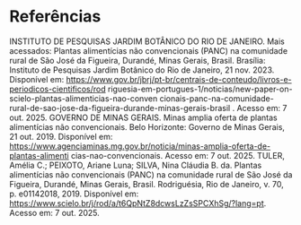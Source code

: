 # Referências

INSTITUTO DE PESQUISAS JARDIM BOTÂNICO DO RIO DE JANEIRO. Mais
acessados: Plantas alimentícias não convencionais (PANC) na comunidade rural de São
José da Figueira, Durandé, Minas Gerais, Brasil. Brasília: Instituto de Pesquisas Jardim
Botânico do Rio de Janeiro, 21 nov. 2023. Disponível em:
https://www.gov.br/jbrj/pt-br/centrais-de-conteudo/livros-e-periodicos-cientificos/rod
riguesia-em-portugues-1/noticias/new-paper-on-scielo-plantas-alimenticias-nao-conven
cionais-panc-na-comunidade-rural-de-sao-jose-da-figueira-durande-minas-gerais-brasil
. Acesso em: 7 out. 2025.
GOVERNO DE MINAS GERAIS. Minas amplia oferta de plantas alimentícias não
convencionais. Belo Horizonte: Governo de Minas Gerais, 21 out. 2019. Disponível em:
https://www.agenciaminas.mg.gov.br/noticia/minas-amplia-oferta-de-plantas-alimenti
cias-nao-convencionais. Acesso em: 7 out. 2025.
TULER, Amélia C.; PEIXOTO, Ariane Luna; SILVA, Nina Cláudia B. da. Plantas
alimentícias não convencionais (PANC) na comunidade rural de São José da Figueira,
Durandé, Minas Gerais, Brasil. Rodriguésia, Rio de Janeiro, v. 70, p. e01142018, 2019.
Disponível em: https://www.scielo.br/j/rod/a/t6QpNtZ8dcwsLzZsSPCXhSg/?lang=pt.
Acesso em: 7 out. 2025.